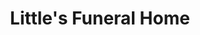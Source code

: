 ---
title: "Little's Funeral Home"
url: /smithfield/littles-funeral-home/
shop: funeral directors
---